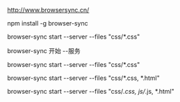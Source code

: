 ﻿http://www.browsersync.cn/





npm install -g browser-sync


browser-sync start --server --files "css/*.css"


browser-sync 开始 --服务 






browser-sync start --server --files "css/*.css"


browser-sync start --server --files "css/*.css, *.html"

browser-sync start --server --files "css/*.css, js/*.js, *.html"
